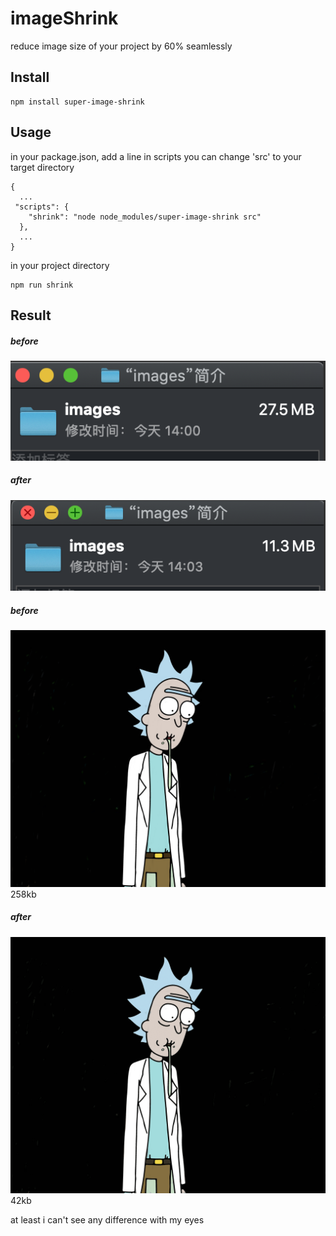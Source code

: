 # imageShrink
reduce image size of your project by 60% seamlessly


## Install
```
npm install super-image-shrink
```

## Usage
in your package.json, add a line in scripts
you can change 'src' to your target directory
```
{
  ...
 "scripts": {
    "shrink": "node node_modules/super-image-shrink src"
  },
  ...
}
```

in your project directory
```
npm run shrink
```


## Result
##### before
![before](https://github.com/L-x-C/imageShrink/blob/master/images/before.png)

##### after
![after](https://github.com/L-x-C/imageShrink/blob/master/images/after.png)

##### before
![rick](https://github.com/L-x-C/imageShrink/blob/master/images/rick.png)  258kb

##### after
![rick_shrink](https://github.com/L-x-C/imageShrink/blob/master/images/rick_shrink.png)  42kb

at least i can't see any difference with my eyes